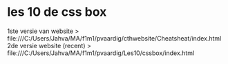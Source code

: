 # les 10 de css box

1ste versie van website > file:///C:/Users/Jahva/MA/f1m1/pvaardig/cthwebsite/Cheatsheat/index.html
2de versie website (recent) > file:///C:/Users/Jahva/MA/f1m1/pvaardig/Les10/cssbox/index.html
